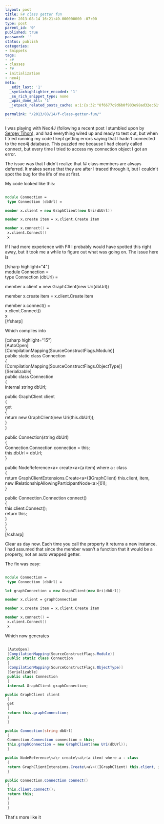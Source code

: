 ```yaml
---
layout: post
title: F# class getter fun
date: 2013-08-14 16:21:49.000000000 -07:00
type: post
parent_id: '0'
published: true
password: ''
status: publish
categories:
- Snippets
tags:
- c#
- classes
- F#
- initialization
- neo4j
meta:
  _edit_last: '1'
  _syntaxhighlighter_encoded: '1'
  _su_rich_snippet_type: none
  _wpas_done_all: '1'
  _jetpack_related_posts_cache: a:1:{s:32:"8f6677c9d6b0f903e98ad32ec61f8deb";a:2:{s:7:"expires";i:1558960558;s:7:"payload";a:3:{i:0;a:1:{s:2:"id";i:4463;}i:1;a:1:{s:2:"id";i:4244;}i:2;a:1:{s:2:"id";i:4028;}}}}

permalink: "/2013/08/14/f-class-getter-fun/"
---
```

I was playing with Neo4J (following a recent post I stumbled upon by [Sergey Tihon](http://sergeytihon.wordpress.com/2013/03/27/using-neo4j-graph-db-with-f/)), and had everything wired up and ready to test out, but when I tried running my code I kept getting errors saying that I hadn't connected to the neo4j database. This puzzled me because I had clearly called connect, but every time I tried to access my connection object I got an error.

The issue was that I didn't realize that f# class members are always deferred. It makes sense that they are after I traced through it, but I couldn't spot the bug for the life of me at first.

My code looked like this:

```fsharp
  
module Connection =  
 type Connection (dbUrl) =

member x.client = new GraphClient(new Uri(dbUrl))

member x.create item = x.client.Create item

member x.connect() =  
 x.client.Connect()  
 x  

```

If I had more experience with F# I probably would have spotted this right away, but it took me a while to figure out what was going on. The issue here is

[fsharp highlight="4"]  
module Connection =  
 type Connection (dbUrl) =

member x.client = new GraphClient(new Uri(dbUrl))

member x.create item = x.client.Create item

member x.connect() =  
 x.client.Connect()  
 x  
[/fsharp]

Which compiles into

[csharp highlight="15"]  
 [AutoOpen]  
 [CompilationMapping(SourceConstructFlags.Module)]  
 public static class Connection  
 {  
 [CompilationMapping(SourceConstructFlags.ObjectType)]  
 [Serializable]  
 public class Connection  
 {  
 internal string dbUrl;

public GraphClient client  
 {  
 get  
 {  
 return new GraphClient(new Uri(this.dbUrl));  
 }  
 }

public Connection(string dbUrl)  
 {  
 Connection.Connection connection = this;  
 this.dbUrl = dbUrl;  
 }

public NodeReference\<a\> create\<a\>(a item) where a : class  
 {  
 return GraphClientExtensions.Create\<a\>((IGraphClient) this.client, item, new IRelationshipAllowingParticipantNode\<a\>[0]);  
 }

public Connection.Connection connect()  
 {  
 this.client.Connect();  
 return this;  
 }  
 }  
 }  
[/csharp]

Clear as day now. Each time you call the property it returns a new instance. I had assumed that since the member wasn't a function that it would be a property, not an auto wrapped getter.

The fix was easy:

```fsharp
  
module Connection =  
 type Connection (dbUrl) =

let graphConnection = new GraphClient(new Uri(dbUrl))

member x.client = graphConnection

member x.create item = x.client.Create item

member x.connect() =  
 x.client.Connect()  
 x  

```

Which now generates

```csharp
  
 [AutoOpen]  
 [CompilationMapping(SourceConstructFlags.Module)]  
 public static class Connection  
 {  
 [CompilationMapping(SourceConstructFlags.ObjectType)]  
 [Serializable]  
 public class Connection  
 {  
 internal GraphClient graphConnection;

public GraphClient client  
 {  
 get  
 {  
 return this.graphConnection;  
 }  
 }

public Connection(string dbUrl)  
 {  
 Connection.Connection connection = this;  
 this.graphConnection = new GraphClient(new Uri(dbUrl));  
 }

public NodeReference\<a\> create\<a\>(a item) where a : class  
 {  
 return GraphClientExtensions.Create\<a\>((IGraphClient) this.client, item, new IRelationshipAllowingParticipantNode\<a\>[0]);  
 }

public Connection.Connection connect()  
 {  
 this.client.Connect();  
 return this;  
 }  
 }  
 }  

```

That's more like it

